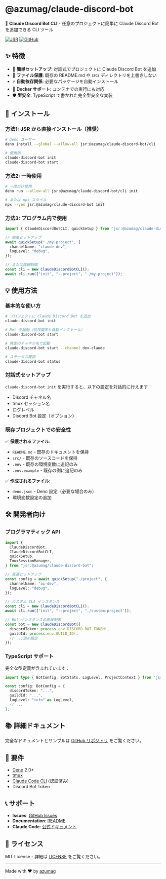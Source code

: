 # @azumag/claude-discord-bot

🤖 **Claude Discord Bot CLI** - 任意のプロジェクトに簡単に Claude Discord Bot を追加できる CLI ツール

[![JSR](https://jsr.io/badges/@azumag/claude-discord-bot)](https://jsr.io/@azumag/claude-discord-bot)
[![GitHub](https://img.shields.io/github/stars/azumag/ccc?style=social)](https://github.com/azumag/ccc)

## ✨ 特徴

- 🎯 **簡単セットアップ**: 対話式でプロジェクトに Claude Discord Bot を追加
- 🔄 **ファイル保護**: 既存の README.md や src/ ディレクトリを上書きしない
- ⚡ **自動依存関係**: 必要なパッケージを自動インストール
- 🐳 **Docker サポート**: コンテナでの実行にも対応
- 🛡️ **型安全**: TypeScript で書かれた完全型安全な実装

## 🚀 インストール

### 方法1: JSR から直接インストール（推奨）

```bash
# Deno ユーザー
deno install --global --allow-all jsr:@azumag/claude-discord-bot/cli

# 使用例
claude-discord-bot init
claude-discord-bot start
```

### 方法2: 一時使用

```bash
# 一度だけ使用
deno run --allow-all jsr:@azumag/claude-discord-bot/cli init

# または npx スタイル
npx --yes jsr:@azumag/claude-discord-bot init
```

### 方法3: プログラム内で使用

```typescript
import { ClaudeDiscordBotCLI, quickSetup } from "jsr:@azumag/claude-discord-bot";

// 簡単セットアップ
await quickSetup("./my-project", {
  channelName: "claude-dev",
  logLevel: "debug",
});

// または詳細制御
const cli = new ClaudeDiscordBotCLI();
await cli.run(["init", "--project", "./my-project"]);
```

## 💡 使用方法

### 基本的な使い方

```bash
# プロジェクトに Claude Discord Bot を追加
claude-discord-bot init

# Bot を起動（依存関係も自動インストール）
claude-discord-bot start

# 特定のチャネル名で起動
claude-discord-bot start --channel dev-claude

# ステータス確認
claude-discord-bot status
```

### 対話式セットアップ

`claude-discord-bot init` を実行すると、以下の設定を対話的に行えます：

- Discord チャネル名
- tmux セッション名
- ログレベル
- Discord Bot 設定（オプション）

### 既存プロジェクトでの安全性

✅ **保護されるファイル**:

- `README.md` - 既存のドキュメントを保持
- `src/` - 既存のソースコードを保持
- `.env` - 既存の環境変数に追記のみ
- `.env.example` - 既存の例に追記のみ

✅ **作成されるファイル**:

- `deno.json` - Deno 設定（必要な場合のみ）
- 環境変数設定の追加

## 🛠️ 開発者向け

### プログラマティック API

```typescript
import {
  ClaudeDiscordBot,
  ClaudeDiscordBotCLI,
  quickSetup,
  TmuxSessionManager,
} from "jsr:@azumag/claude-discord-bot";

// 高速セットアップ
const config = await quickSetup("./project", {
  channelName: "ai-dev",
  logLevel: "debug",
});

// カスタム CLI インスタンス
const cli = new ClaudeDiscordBotCLI();
await cli.run(["init", "--project", "./custom-project"]);

// Bot インスタンスの直接制御
const bot = new ClaudeDiscordBot({
  discordToken: process.env.DISCORD_BOT_TOKEN!,
  guildId: process.env.GUILD_ID!,
  // ...他の設定
});
```

### TypeScript サポート

完全な型定義が含まれています：

```typescript
import type { BotConfig, BotStats, LogLevel, ProjectContext } from "jsr:@azumag/claude-discord-bot";

const config: BotConfig = {
  discordToken: "...",
  guildId: "...",
  logLevel: "info" as LogLevel,
  // ...
};
```

## 📚 詳細ドキュメント

完全なドキュメントとサンプルは [GitHub リポジトリ](https://github.com/azumag/ccc) をご覧ください。

## 🔧 要件

- [Deno](https://deno.land/) 2.0+
- [tmux](https://github.com/tmux/tmux)
- [Claude Code CLI](https://docs.anthropic.com/en/docs/claude-code) (認証済み)
- Discord Bot Token

## 📞 サポート

- **Issues**: [GitHub Issues](https://github.com/azumag/ccc/issues)
- **Documentation**: [README](https://github.com/azumag/ccc#readme)
- **Claude Code**: [公式ドキュメント](https://docs.anthropic.com/en/docs/claude-code)

## 📝 ライセンス

MIT License - 詳細は [LICENSE](https://github.com/azumag/ccc/blob/main/LICENSE) をご覧ください。

---

Made with ❤️ by [azumag](https://github.com/azumag)
